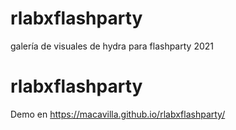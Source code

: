 # rlabxflashparty

galería de visuales de hydra para flashparty 2021

# rlabxflashparty

Demo en https://macavilla.github.io/rlabxflashparty/
